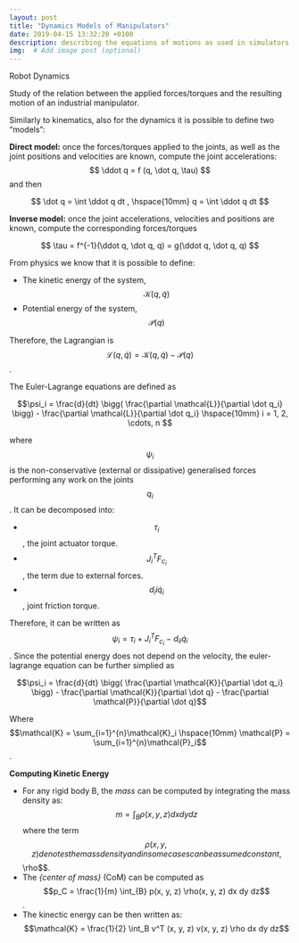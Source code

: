 ```yaml
---
layout: post
title: "Dynamics Models of Manipulators"
date: 2019-04-15 13:32:20 +0100
description: describing the equations of motions as used in simulators # Add post description (optional)
img:  # Add image post (optional)
---
```


Robot Dynamics 

Study of the relation between the applied forces/torques and the resulting motion of an industrial manipulator.

Similarly to kinematics, also for the dynamics it is possible to define two “models”:


**Direct model:** once the forces/torques applied to the joints, as well as the joint positions and velocities are known, compute the joint accelerations: 
					$$ \ddot q = f (q, \dot q, \tau) $$
and then

$$ \dot q = \int \ddot q dt ,  \hspace{10mm} q = \int \ddot q dt $$

**Inverse model:** once the joint accelerations, velocities and positions are known, compute the corresponding forces/torques

$$ \tau = f^{-1}(\ddot q, \dot q,  q) = g(\ddot q, \dot q, q) $$


From physics we know that it is possible to define: 

- The kinetic energy of the system, $$\mathcal{K}(q, \dot q)$$
- Potential energy of the system, $$\mathcal{P}(q)$$

Therefore, the Lagrangian is $$\mathcal{L}(q, \dot q) = \mathcal{K}(q, \dot q) - \mathcal{P}(q)$$.

The Euler-Lagrange equations are defined as 

$$\psi_i = \frac{d}{dt} \bigg( \frac{\partial \mathcal{L}}{\partial \dot q_i} \bigg) - \frac{\partial \mathcal{L}}{\partial \dot q_i} \hspace{10mm} i = 1, 2, \cdots, n $$

where $$\psi_i$$ is the non-conservative (external or dissipative) generalised forces performing any work on the joints $$q_i$$. It can be decomposed into:

- $$\tau_i$$, the joint actuator torque.
- $$J_i^T F_{c_i}$$, the term due to external forces.
- $$d_ii \dot q_i$$, joint friction torque.

Therefore, it can be written as $$\psi_i = \tau_i + J_i^T F_{c_i} - d_{ii}\dot q_i$$. Since the potential energy does not depend on the velocity, the euler-lagrange equation can be further simplied as 

$$\psi_i = \frac{d}{dt} \bigg( \frac{\partial \mathcal{K}}{\partial \dot q_i} \bigg) - \frac{\partial \mathcal{K}}{\partial \dot q} - \frac{\partial \mathcal{P}}{\partial \dot q}$$

Where $$\mathcal{K} = \sum_{i=1}^{n}\mathcal{K}_i \hspace{10mm} \mathcal{P} = \sum_{i=1}^{n}\mathcal{P}_i$$.

**Computing Kinetic Energy** 

- For any rigid body B, the _mass_ can be computed by integrating the mass density as: $$m = \int_{B} \rho(x, y, z) dx dy dz$$ where the term $$\rho(x, y, z) denotes the mass density and in some cases can be assumed constant, $$\rho$$.
- The _{center of mass}_ (CoM) can be computed as $$p_C = \frac{1}{m} \int_{B} p(x, y, z) \rho(x, y, z) dx dy dz$$. 
- The kinectic energy can be then written as:
$$\mathcal{K} = \frac{1}{2} \int_B v^T (x, y, z) v(x, y, z) \rho dx dy dz$$
